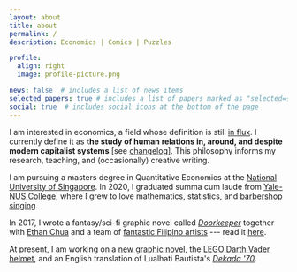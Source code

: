 ```yaml
---
layout: about
title: about
permalink: /
description: Economics | Comics | Puzzles

profile:
  align: right
  image: profile-picture.png

news: false  # includes a list of news items
selected_papers: true # includes a list of papers marked as "selected={true}"
social: true  # includes social icons at the bottom of the page
---
```


I am interested in economics, a field whose definition is still [in flux](https://en.wikipedia.org/wiki/Definitions_of_economics). I currently define it as __the study of human relations in, around, and despite modern capitalist systems__ [see [changelog](/economics-definitions)]. This philosophy informs my research, teaching, and (occasionally) creative writing.

I am pursuing a masters degree in Quantitative Economics at the [National University of Singapore](https://fass.nus.edu.sg/ecs/). In 2020, I graduated summa cum laude from [Yale-NUS College](https://www.yale-nus.edu.sg/), where I grew to love mathematics, statistics, and [barbershop singing](https://youtu.be/WP9ZUMi2uTc?t=1823).

In 2017, I wrote a fantasy/sci-fi graphic novel called [_Doorkeeper_](https://www.goodreads.com/book/show/36552949-doorkeeper) together with [Ethan Chua](https://twitter.com/daschuapital) and a team of [fantastic Filipino artists](https://doorkeeper-artists.carrd.co/) --- read it [here](https://issuu.com/scottchua/docs/doorkeeper).

At present, I am working on a [new graphic novel](https://twitter.com/scottleechua/status/1321059318549106688?s=20), the [LEGO Darth Vader helmet](https://www.lego.com/en-us/product/darth-vader-helmet-75304), and an English translation of Lualhati Bautista's [_Dekada '70_](https://www.rappler.com/entertainment/theater/dekada-70-musical-review).
